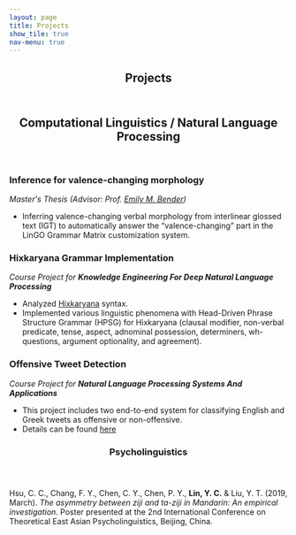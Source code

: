 ```yaml
---
layout: page
title: Projects
show_tile: true
nav-menu: true
---
```

<!-- Main -->
<div id="main" class="alt">
	
<!-- One -->	
<section id="one">
	<div class="inner">
		<header class="major">
			<h1>Projects</h1>
		</header>
	</div>
</section>


<!-- Two -->
<section id="two">
	<div class="inner">
		<header class="major">
			<h2>Computational Linguistics / Natural Language Processing</h2>
		</header>
		<h3>Inference for valence-changing morphology</h3>
		<i>Master's Thesis (Advisor: Prof. <a href="http://faculty.washington.edu/ebender/">Emily M. Bender</a>)</i> 
		<ul>
			<li>Inferring valence-changing verbal morphology from interlinear glossed text (IGT) to automatically answer the “valence-changing” part in the LinGO Grammar Matrix customization system.</li>
		</ul>
		<h3>Hixkaryana Grammar Implementation</h3>
		<i>Course Project for <b>Knowledge Engineering For Deep Natural Language Processing</b></i>
		<ul>
			<li>Analyzed <a href="https://www.ethnologue.com/language/hix">Hixkaryana</a> syntax. </li>
			<li>Implemented various linguistic phenomena with Head-Driven Phrase Structure Grammar (HPSG) for Hixkaryana (clausal modifier, non-verbal predicate, tense, aspect, adnominal possession, determiners, wh-questions, argument optionality, and agreement).</li>
		</ul>
		<h3>Offensive Tweet Detection</h3>
		<i>Course Project for <b>Natural Language Processing Systems And Applications</b></i>
		<ul>
			<li>This project includes two end-to-end system for classifying English and Greek tweets as offensive or non-offensive.</li>
			<li>Details can be found <a href="https://github.com/kvah/ling-573-offensive-tweet-detection">here</a></li>
		</ul>
	</div>
</section>


<!-- Three -->
<section id="three">
	<div class="inner">
		<header class="major">
			<h3>Psycholinguistics</h3>
		</header>
		<p>Hsu, C. C., Chang, F. Y., Chen, C. Y., Chen, P. Y., <b>Lin, Y. C.</b> & Liu, Y. T. (2019, March). <i>The asymmetry between ziji and ta-ziji in Mandarin: An empirical investigation</i>. Poster presented at the 2nd International Conference on Theoretical East Asian Psycholinguistics, Beijing, China.</p>
	</div>
</section>
</div>
